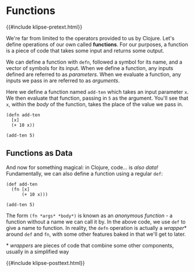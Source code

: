 # Functions

{{#include klipse-pretext.html}}

We're far from limited to the operators provided to us by Clojure.
Let's define operations of our own called **functions**.
For our purposes, a function is a piece of code that takes some input
and returns some output.

We can define a function with `defn`, followed a symbol for its name,
and a vector of symbols for its input.
When we define a function, any inputs defined are referred to as *parameters*.
When we evaluate a function, any inputs we pass in are referred to as *arguments*.

Here we define a function named `add-ten` which takes an input parameter `x`.
We then evaluate that function, passing in `5` as the argument.
You'll see that `x`, within the *body* of the function, takes the place of the
value we pass in.

```klipse
(defn add-ten
  [x]
  (+ 10 x))

(add-ten 5)
```

## Functions as Data

And now for something magical: in Clojure, code...
is *also data!*
Fundamentally, we can also define a function using a regular `def`:

```klipse
(def add-ten
  (fn [x]
      (+ 10 x)))

(add-ten 5)
```

The form `(fn *args* *body*)` is known as an *anonymous function*
\- a function without a name we can call it by.
In the above code, we use `def` to give a name to function.
In reality, the `defn` operation is actually a *wrapper*\* around
`def` and `fn`, with some other features baked in that we'll get to later.

\* *wrappers* are pieces of code that combine some other components,
   usually in a simplified way

{{#include klipse-posttext.html}}
